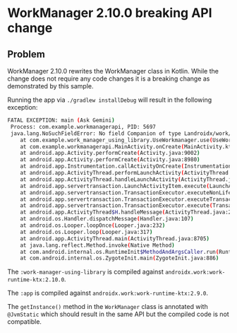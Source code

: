 # WorkManager 2.10.0 breaking API change

## Problem
WorkManager 2.10.0 rewrites the WorkManager class in Kotlin. While the change does not require any code changes it is a breaking change as demonstrated by this sample.

Running the app via `./gradlew installDebug` will result in the following exception:
```bash
FATAL EXCEPTION: main (Ask Gemini)
 Process: com.example.workmanagerapi, PID: 5697
 java.lang.NoSuchFieldError: No field Companion of type Landroidx/work/WorkManager$Companion; in class Landroidx/work/WorkManager; or its superclasses (declaration of 'androidx.work.WorkManager' appears in /data/app/~~lXaMPfHlH6UF25BlMc9JWw==/com.example.workmanagerapi-hAkDqnriSeQp7f5LKMu42Q==/base.apk!classes6.dex)
 	at com.example.work_manager_using_library.UseWorkmanager.use(UseWorkmanager.kt:9)
 	at com.example.workmanagerapi.MainActivity.onCreate(MainActivity.kt:31)
 	at android.app.Activity.performCreate(Activity.java:9002)
 	at android.app.Activity.performCreate(Activity.java:8980)
 	at android.app.Instrumentation.callActivityOnCreate(Instrumentation.java:1526)
 	at android.app.ActivityThread.performLaunchActivity(ActivityThread.java:4030)
 	at android.app.ActivityThread.handleLaunchActivity(ActivityThread.java:4235)
 	at android.app.servertransaction.LaunchActivityItem.execute(LaunchActivityItem.java:112)
 	at android.app.servertransaction.TransactionExecutor.executeNonLifecycleItem(TransactionExecutor.java:174)
 	at android.app.servertransaction.TransactionExecutor.executeTransactionItems(TransactionExecutor.java:109)
 	at android.app.servertransaction.TransactionExecutor.execute(TransactionExecutor.java:81)
 	at android.app.ActivityThread$H.handleMessage(ActivityThread.java:2636)
 	at android.os.Handler.dispatchMessage(Handler.java:107)
 	at android.os.Looper.loopOnce(Looper.java:232)
 	at android.os.Looper.loop(Looper.java:317)
 	at android.app.ActivityThread.main(ActivityThread.java:8705)
 	at java.lang.reflect.Method.invoke(Native Method)
 	at com.android.internal.os.RuntimeInit$MethodAndArgsCaller.run(RuntimeInit.java:580)
 	at com.android.internal.os.ZygoteInit.main(ZygoteInit.java:886)
```

The `:work-manager-using-library` is compiled against `androidx.work:work-runtime-ktx:2.10.0`.

The `:app` is compiled against `androidx.work:work-runtime-ktx:2.9.0`.

The `getInstance()` method in the `WorkManager` class is annotated with `@JvmStatic` which should result in the same API but the compiled code is not compatible.
